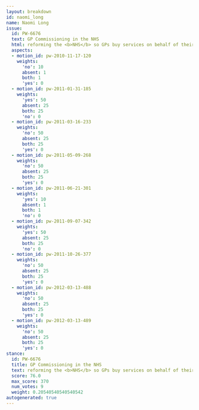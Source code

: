 ```yaml
---
layout: breakdown
id: naomi_long
name: Naomi Long
issue:
  id: PW-6676
  text: GP Commissioning in the NHS
  html: reforming the <b>NHS</b> so GPs buy services on behalf of their patients
  aspects:
  - motion_id: pw-2010-11-17-120
    weights:
      'no': 10
      absent: 1
      both: 1
      'yes': 0
  - motion_id: pw-2011-01-31-185
    weights:
      'yes': 50
      absent: 25
      both: 25
      'no': 0
  - motion_id: pw-2011-03-16-233
    weights:
      'no': 50
      absent: 25
      both: 25
      'yes': 0
  - motion_id: pw-2011-05-09-268
    weights:
      'no': 50
      absent: 25
      both: 25
      'yes': 0
  - motion_id: pw-2011-06-21-301
    weights:
      'yes': 10
      absent: 1
      both: 1
      'no': 0
  - motion_id: pw-2011-09-07-342
    weights:
      'yes': 50
      absent: 25
      both: 25
      'no': 0
  - motion_id: pw-2011-10-26-377
    weights:
      'no': 50
      absent: 25
      both: 25
      'yes': 0
  - motion_id: pw-2012-03-13-488
    weights:
      'no': 50
      absent: 25
      both: 25
      'yes': 0
  - motion_id: pw-2012-03-13-489
    weights:
      'no': 50
      absent: 25
      both: 25
      'yes': 0
stance:
  id: PW-6676
  title: GP Commissioning in the NHS
  text: reforming the <b>NHS</b> so GPs buy services on behalf of their patients
  score: 76.0
  max_score: 370
  num_votes: 9
  weight: 0.20540540540540542
autogenerated: true
---
```

